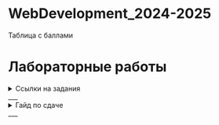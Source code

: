 # WebDevelopment_2024-2025

Таблица с баллами
# Лабораторные работы 

<details>
  <summary>Ссылки на задания</summary>
  1. Лаб 1
  2. Лаб 2 
</details>
___
<details>
  <summary>Гайд по сдаче</summary>
	Для сдачи лабораторной работы необходимо: 
	
	1. Сделать форк данного репозитория;
	2. Создать отдельную ветку для каждой лабораторной работы, которую вы хотите загрузить в данный репозиторий; 
	3. Загрузить **код** и **отчет** по лабораторной работе по следующему пути: 
		**works/номер_группы/фио/номер_лабы**
	4. Создать пулл реквест с данной лабораторной работой. Пулл реквест должен быть озаглавлен следующим образом: 
		**номер_группы/фио/номер_лабы** 

 
После того, как вышеописанные процедуры будут выполнены, работа может быть защищена у преподавателя. 

Пример: 
Иванов Иван сделал лабораторную работу номер 1. Теперь он хочет загрузить работу в репозиторий, чтобы в дальнейшем её сдать. Для этого он: 
1. Форкает данный репозиторий и клонирует его к себе на компьютер. 
2. В склонированном репозитории он создает ветку lab_1 
3. Иван переходит в данную ветку, заходит в папочку works и создает там следующие подпапки: K33392/Иванов_Иван/lab1 
4. В новосозданную папку lab1 он загружает свой код и отчет
5. Затем Иван пушит изменения при помощи команды git push
6. Далее Иван переходит в GitHub и создает пулл реквест, которы называет: "**K33392/Иванов_Иван/Лаб_1**"
7. Наконец, Иван идет на защиту, где получает свой заслуженный максимум баллов! 
</details>
___
